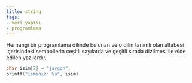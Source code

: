 ```yaml
---
title: string
tags:
- veri yapısı
- programlama
---
```


Herhangi bir programlama dilinde bulunan ve o dilin tanımlı olan alfabesi içerisindeki sembollerin çeşitli sayılarda ve çeşitli sırada dizilmesi ile elde edilen yazılardır.

```c
char isim[7] = "jargon";
printf("isminiz: %s", isim);
```
